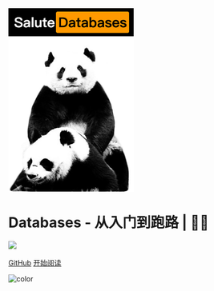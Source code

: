 <img src="https://raw.githubusercontent.com/sanmaomashi/Salute_Databases/main/img/1.jpg" width = "250" alt="Salute_Databases" align=center />

<h1><B>Databases - 从入门到跑路 | 🚴‍♂️ </B></h1>

<img src="https://img.shields.io/github/repo-size/sanmaomashi/Salute_Databases.svg?label=Repo%20size&style=flat-square" height="20">
<img src="https://img.shields.io/badge/License-Apache%202.0-purple" data-origin="https://img.shields.io/badge/License-Apache%202.0-blue" alt="">


[GitHub](https://github.com/sanmaomashi/Salute_Databases)
[开始阅读](/README.md)


<!-- 背景色 -->
![color](#fff)



